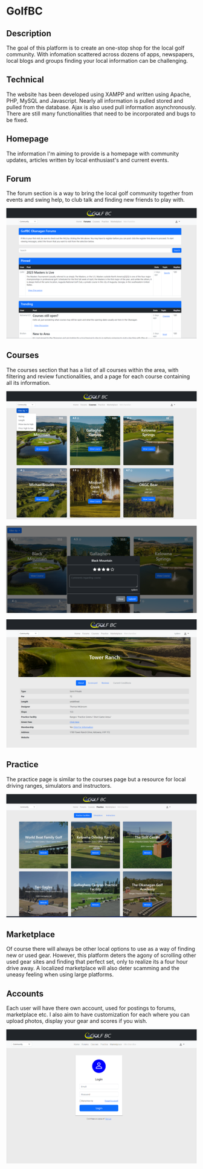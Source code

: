 # GolfBC
## Description
The goal of this platform is to create an one-stop shop for the local golf community. With infomation scattered across dozens of apps, newspapers, local blogs and groups finding your local information can be challenging. 
## Technical
The website has been developed using XAMPP and written using Apache, PHP, MySQL and Javascript. Nearly all information is pulled stored and pulled from the database. Ajax is also used pull information asynchronously. There are still many functionalities that need to be incorporated and bugs to be fixed.
## Homepage
The information I'm aiming to provide is a homepage with community updates, articles written by local enthusiast's and current events. 

## Forum
The forum section is a way to bring the local golf community together from events and swing help, to club talk and finding new friends to play with. 

![image](forums.png)

## Courses
The courses section that has a list of all courses within the area, with filtering and review functionalities, and a page for each course containing all its information. 

![image](courses.png)

![image](ratings.png)

![image](viewCourse.png)

## Practice
The practice page is similar to the courses page but a resource for local driving ranges, simulators and instructors. 

![image](practice.png)

## Marketplace
Of course there will always be other local options to use as a way of finding new or used gear. However, this platform deters the agony of scrolling other used gear sites and finding that perfect set, only to realize its a four hour drive away. A localized marketplace will also deter scamming and the uneasy feeling when using large platforms. 

## Accounts
Each user will have there own account, used for postings to forums, marketplace etc. I also aim to have customization for each where you can upload photos, display your gear and scores if you wish. 

![image](login.png)


